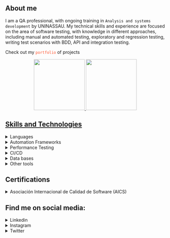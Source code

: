 ## About me
I am a QA professional, with ongoing training in `Analysis and systems development` by UNINASSAU. My technical skills and experience are focused on the area of ​​software testing, with knowledge in different approaches, including manual and automated testing, exploratory and regression testing, writing test scenarios with BDD, API and integration testing.

Check out my <a href="https://edurodrigues.vercel.app/" target="_blank" style="text-decoration: none; color: #ff5733;">`portfolio`</a> of projects

<div align="center">
  <a href="https://github.com/eduardostr">
  <img height="160em" src="https://github-readme-stats-sigma-five.vercel.app/api?username=eduardostr&show_icons=true&theme=vision-friendly-dark&include_all_commits=true&count_private=true"/>
  <img height="160em" src="https://github-readme-stats-sigma-five.vercel.app/api/top-langs/?username=eduardostr&layout=compact&langs_count=7&theme=vision-friendly-dark"/>
</div>

## Skills and Technologies

<details>
  <summary>
    <a>Languages</a>
  </summary>

  <a name="language"></a>
  
  - Python
  - JavaScript
</details>

<details>
  <summary>
    <a>Automation Frameworks</a>
  </summary>

  <a name="framework"></a>
  
  - Robot Framework
  - Cypress
</details>

<details>
  <summary>
    <a>Performance Testing</a>
  </summary>

  <a name="performance"></a>
  
  - JMeter
  - K6
</details>

<details>
  <summary>
    <a>CI/CD</a>
  </summary>

  <a name="cicd"></a>
  
  - Git
  - GitHub Action
  - Azure DevOps
  - GitLab
</details>

<details>
  <summary>
    <a>Data bases</a>
  </summary>

  <a name="database"></a>
  
  - NoSQL: MongoDB
  - SQL: MySQL and PostgreSQL 
</details>

<details>
  <summary>
    <a>Other tools</a>
  </summary>

  <a name="tools"></a>
  
  - Postman
  - Insomnia
</details>

## Certifications

<details>
  <summary>
    <a>Asociación Internacional de Calidad de Software (AICS)</a>
  </summary>

  <a name="aics"></a>
  
  - [Acesse o certificado digital](https://edurodrigues.vercel.app/Certificados-AICS)
</details>

## Find me on social media:

<details>
  <summary>
    <a>Linkedin</a>
  </summary>

  <a name="linkedin"></a>
  
  - [Meu Linkedin](https://www.linkedin.com/in/eduardo-rodrigues-368870293/)
</details>

<details>
  <summary>
    <a>Instagram</a>
  </summary>

  <a name="instagram"></a>
  
  - [Meu Instagram](https://www.instagram.com/eduuardodrm/)
</details>

<details>
  <summary>
    <a>Twitter</a>
  </summary>

  <a name="twitter"></a>
  
  - [Meu Twitter](https://twitter.com/yarnadd_edu)
</details>
